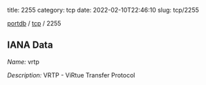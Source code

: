title: 2255
category: tcp
date: 2022-02-10T22:46:10
slug: tcp/2255

[portdb](/) / [tcp](/category/tcp.html) / 2255


## IANA Data

_Name:_ vrtp

_Description:_ VRTP - ViRtue Transfer Protocol

